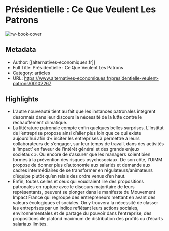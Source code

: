 # Présidentielle : Ce Que Veulent Les Patrons

![rw-book-cover](https://readwise-assets.s3.amazonaws.com/static/images/article0.00998d930354.png)

## Metadata
- Author: [[alternatives-economiques.fr]]
- Full Title: Présidentielle : Ce Que Veulent Les Patrons
- Category: articles
- URL: https://www.alternatives-economiques.fr/presidentielle-veulent-patrons/00102267

## Highlights
- L’autre nouveauté tient au fait que les instances patronales intègrent désormais dans leur discours la nécessité de la lutte contre le réchauffement climatique.
- La littérature patronale compte enfin quelques belles surprises. L’Institut de l’entreprise propose ainsi d’aller plus loin que ce qui existe aujourd’hui afin d’« inciter les entreprises à permettre à leurs collaborateurs de s’engager, sur leur temps de travail, dans des activités à ‘impact’ en faveur de l’intérêt général et des grands enjeux sociétaux ». Ou encore de s’assurer que les managers soient bien formés à la prévention des risques psychosociaux. De son côté, l’UIMM propose de donner plus d’autonomie aux salariés et demande aux cadres intermédiaires de se transformer en régulateurs/animateurs d’équipe plutôt qu’en relais des ordre venus d’en haut.
- Enfin, toutes celles et ceux qui voudraient lire des propositions patronales en rupture avec le discours majoritaire de leurs représentants, peuvent se plonger dans le manifeste du Mouvement Impact France qui regroupe des entrepreneurs mettant en avant des valeurs écologiques et sociales. On y trouvera la nécessité de classer les entreprises par un indice reflétant leurs actions sociales, environnementales et de partage du pouvoir dans l’entreprise, des propositions de plafond maximum de distribution des profits ou d’écarts salariaux limités.
